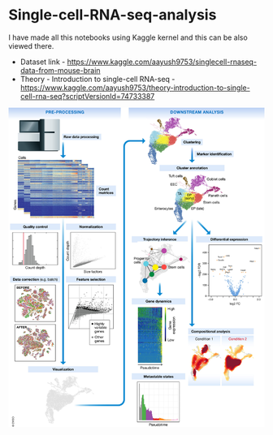 # Single-cell-RNA-seq-analysis
I have made all this notebooks using Kaggle kernel and this can be also viewed there.
- Dataset link - https://www.kaggle.com/aayush9753/singlecell-rnaseq-data-from-mouse-brain
- Theory - Introduction to single-cell RNA-seq - https://www.kaggle.com/aayush9753/theory-introduction-to-single-cell-rna-seq?scriptVersionId=74733387

![](https://github.com/aayush9753/Single-cell-RNA-seq-analysis/blob/main/imgs/msb188746-fig-0001-m.jpg)

